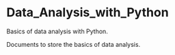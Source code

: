 # Data_Analysis_with_Python
Basics of data analysis with Python.

Documents to store the basics of data analysis.
